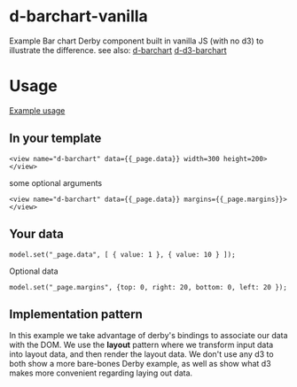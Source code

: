 d-barchart-vanilla
==================

Example Bar chart Derby component built in vanilla JS (with no d3) to illustrate the difference.
see also:
[d-barchart](http://github.com/derbyjs/d-barchart)
[d-d3-barchart](http://github.com/derbyjs/d-d3-barchart)

# Usage
[Example usage](http://github.com/derbyjs/derby-examples/charts)

## In your template
```
<view name="d-barchart" data={{_page.data}} width=300 height=200></view>
```
some optional arguments
```
<view name="d-barchart" data={{_page.data}} margins={{_page.margins}}></view>
```


## Your data
```
model.set("_page.data", [ { value: 1 }, { value: 10 } ]);
```

Optional data
```
model.set("_page.margins", {top: 0, right: 20, bottom: 0, left: 20 });
```

## Implementation pattern

In this example we take advantage of derby's bindings to associate our data with the DOM.
We use the __layout__ pattern where we transform input data into layout data, and then render the layout data.
We don't use any d3 to both show a more bare-bones Derby example, as well as show what d3 makes more convenient regarding laying out data.
